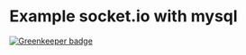 # Example socket.io with mysql

[![Greenkeeper badge](https://badges.greenkeeper.io/vietdien2005/ex-socket.svg)](https://greenkeeper.io/)